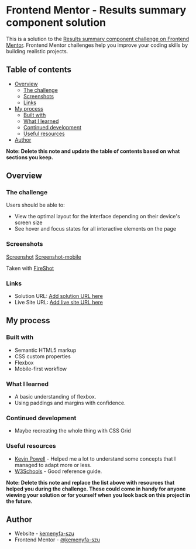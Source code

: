 # Frontend Mentor - Results summary component solution

This is a solution to the [Results summary component challenge on Frontend Mentor](https://www.frontendmentor.io/challenges/results-summary-component-CE_K6s0maV). Frontend Mentor challenges help you improve your coding skills by building realistic projects.

## Table of contents

- [Overview](#overview)
  - [The challenge](#the-challenge)
  - [Screenshots](#screenshot)
  - [Links](#links)
- [My process](#my-process)
  - [Built with](#built-with)
  - [What I learned](#what-i-learned)
  - [Continued development](#continued-development)
  - [Useful resources](#useful-resources)
- [Author](#author)

**Note: Delete this note and update the table of contents based on what sections you keep.**

## Overview

### The challenge

Users should be able to:

- View the optimal layout for the interface depending on their device's screen size
- See hover and focus states for all interactive elements on the page

### Screenshots

[Screenshot](./my-solution.jpg)
[Screenshot-mobile](./my-solution-mobile.jpg)

Taken with [FireShot](https://getfireshot.com/)

### Links

- Solution URL: [Add solution URL here](https://github.com/kemenyfa-szu/frontendmentor-002-result-summary)
- Live Site URL: [Add live site URL here](https://kemenyfa-szu.github.io/frontend-mentor/002-result-summary-component)

## My process

### Built with

- Semantic HTML5 markup
- CSS custom properties
- Flexbox
- Mobile-first workflow

### What I learned

- A basic understanding of flexbox.
- Using paddings and margins with confidence.

### Continued development

- Maybe recreating the whole thing with CSS Grid

### Useful resources

- [Kevin Powell](https://www.youtube.com/@KevinPowell) - Helped me a lot to understand some concepts that I managed to adapt more or less.
- [W3Schools](https://www.w3schools.com/) - Good reference guide.

**Note: Delete this note and replace the list above with resources that helped you during the challenge. These could come in handy for anyone viewing your solution or for yourself when you look back on this project in the future.**

## Author

- Website - [kemenyfa-szu](https://kemenyfa-szu.github.io)
- Frontend Mentor - [@kemenyfa-szu](https://www.frontendmentor.io/profile/kemenyfa-szu)
